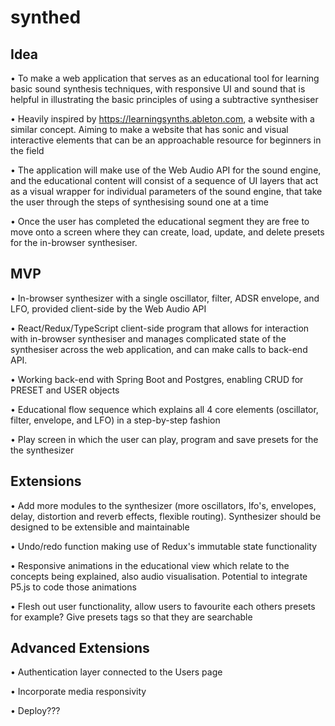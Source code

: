 # synthed

## Idea

• To make a web application that serves as an educational tool for learning basic sound synthesis techniques, with responsive UI and sound that is helpful in illustrating the basic principles of using a subtractive synthesiser

• Heavily inspired by https://learningsynths.ableton.com, a website with a similar concept. Aiming to make a website that has sonic and visual interactive elements that can be an approachable resource for beginners in the field

• The application will make use of the Web Audio API for the sound engine, and the educational content will consist of a sequence of UI layers that act as a visual wrapper for individual parameters of the sound engine, that take the user through the steps of synthesising sound one at a time

• Once the user has completed the educational segment they are free to move onto a screen where they can create, load, update, and delete presets for the in-browser synthesiser.

## MVP

• In-browser synthesizer with a single oscillator, filter, ADSR envelope, and LFO, provided client-side by the Web Audio API

• React/Redux/TypeScript client-side program that allows for interaction with in-browser synthesiser and manages complicated state of the synthesiser across the web application, and can make calls to back-end API.

• Working back-end with Spring Boot and Postgres, enabling CRUD for PRESET and USER objects

• Educational flow sequence which explains all 4 core elements (oscillator, filter, envelope, and LFO) in a step-by-step fashion

• Play screen in which the user can play, program and save presets for the the synthesizer

## Extensions

• Add more modules to the synthesizer (more oscillators, lfo's, envelopes, delay, distortion and reverb effects, flexible routing). Synthesizer should be designed to be extensible and maintainable

• Undo/redo function making use of Redux's immutable state functionality

• Responsive animations in the educational view which relate to the concepts being explained, also audio visualisation. Potential to integrate P5.js to code those animations

• Flesh out user functionality, allow users to favourite each others presets for example? Give presets tags so that they are searchable

## Advanced Extensions

• Authentication layer connected to the Users page

• Incorporate media responsivity

• Deploy???